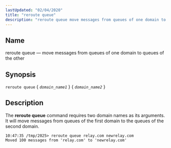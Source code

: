 ```yaml
---
lastUpdated: "02/04/2020"
title: "reroute queue"
description: "reroute queue move messages from queues of one domain to queues of the other reroute queue domain name 1 domain name 2 The reroute queue command requires two domain names as its arguments It will move messages from queues of the first domain to the queues of the second domain..."
---
```


<a name="console_commands.reroute_queue"></a> 
## Name

reroute queue — move messages from queues of one domain to queues of the other

## Synopsis

`reroute queue` { *`domain_name1`* } { *`domain_name2`* }

<a name="idp16257168"></a> 
## Description

The **reroute queue**       command requires two domain names as its arguments. It will move messages from queues of the first domain to the queues of the second domain.

```
10:47:35 /tmp/2025> reroute queue relay.com newrelay.com
Moved 100 messages from 'relay.com' to 'newrelay.com'
```
